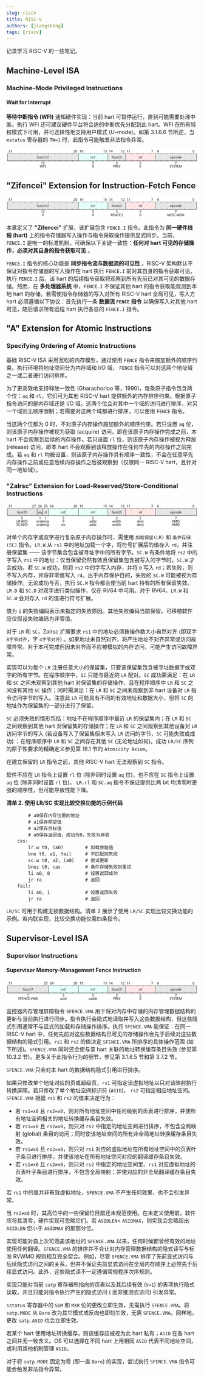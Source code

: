 ```yaml
---
slug: riscv
title: RISC-V
authors: [jiangsheng]
tags: [riscv]
---
```


记录学习 RISC-V 的一些笔记。

<!-- truncate -->

## Machine-Level ISA

### Machine-Mode Privileged Instructions

#### Wait for Interrupt

**等待中断指令 (WFI)** 通知硬件实现：当前 hart 可暂停运行，直到可能需要处理中断。执行 WFI 还可建议硬件平台将合适的中断优先分配到此
hart。WFI 在所有特权模式下可用，并可选择性地支持用户模式 (U-mode)。如第 3.1.6.6 节所述，当 `mstatus` 寄存器的 `TW=1`
时，此指令可能触发非法指令异常。

![WFI.svg](image/WFI.svg)

## "Zifencei" Extension for Instruction-Fetch Fence

![FENCE.I.svg](image/FENCE.I.svg)

本章定义了 **"Zifencei"** 扩展，该扩展包含 `FENCE.I` 指令。此指令为 **同一硬件线程 (hart)** 上的指令存储器写入操作与指令获取操作提供显式同步。当前，
`FENCE.I` 是唯一的标准机制，可确保以下关键一致性：**任何对 hart 可见的存储操作，必须对其自身的指令获取可见** 。

`FENCE.I` 指令的核心功能是 **同步指令流与数据流的可见性** 。RISC-V 架构默认不保证对指令存储器的写入操作在 hart 执行
`FENCE.I` 前对其自身的指令获取可见。执行 `FENCE.I` 后，该 hart 的后续指令获取将观察到所有先前已对其可见的数据存储。然而，在
**多处理器系统** 中，`FENCE.I` 不保证其他 hart 的指令获取能观测到本地 hart 的存储。若需使指令存储器的写入对所有 RISC-V
hart 全局可见，写入方 hart 必须遵循以下协议：首先执行一条 **数据流 `FENCE` 指令** 以确保写入对其他 hart 可见，随后请求所有远程
hart 执行各自的 `FENCE.I` 指令。

## "A" Extension for Atomic Instructions

### Specifying Ordering of Atomic Instructions

基础 RISC-V ISA 采用宽松的内存模型，通过使用 `FENCE` 指令来施加额外的顺序约束。执行环境将地址空间分为内存域和 I/O 域，
`FENCE` 指令可以对这两个地址域之一或二者进行访问排序。

为了更高效地支持释放一致性 (Gharachorloo 等，1990)，每条原子指令包含两个位：`aq` 和 `rl`，它们可为其他 RISC-V hart
提供额外的内存排序约束。根据原子指令访问的是内存域还是 I/O 域，这两个位会对其中一个域的访问进行排序，对另一个域则无顺序限制；若需要对这两个域都进行排序，可以使用
`FENCE` 指令。

当这两个位都为 0 时，不对原子内存操作施加额外的顺序约束。若只设置 `aq` 位，则该原子内存操作被视为获取 (acquire) 访问，即在该原子内存操作完成之前，本
hart 不会观察到后续的内存操作。若只设置 `rl` 位，则该原子内存操作被视为释放 (release) 访问，即本 hart
不会观察到该释放操作在任何早先的内存操作之前完成。若 `aq` 和 `rl` 均被设置，则该原子内存操作具有顺序一致性，不会在任意早先内存操作之前或任意后续内存操作之后被观察到（仅限同一
RISC-V hart，且针对同一地址域）。

### "Zalrsc" Extension for Load-Reserved/Store-Conditional Instructions

![Load-Reserved_Store-Conditional.svg](image/Load-Reserved_Store-Conditional.svg)

对单个内存字或双字进行复杂原子内存操作时，需使用 `加载保留(LR)` 和 `条件存储(SC)` 指令。`LR.W` 从 `rs1`
中的地址加载一个字，将符号扩展后的值存入
`rd`，并注册保留集 —— 该字节集合包含被寻址字中的所有字节。`SC.W` 有条件地将 `rs2` 中的字写入 `rs1`
中的地址：仅当保留仍然有效且保留集包含被写入的字节时，`SC.W` 才会成功。若 `SC.W` 成功，则将 `rs2` 中的字写入内存，并将 `0` 写入
`rd`；若失败，则不写入内存，并将非零值写入 `rd`。出于内存保护目的，失败的 `SC.W` 可能被视为存储操作。无论成功与否，执行 `SC.W`
指令都会使当前 hart 持有的所有保留失效。`LR.D` 和 `SC.D` 对双字进行类似操作，仅在 RV64 中可用。对于 RV64，`LR.W` 和 `SC.W`
会对存入 `rd` 的值进行符号扩展。

值为 `1` 的失败编码表示未指定的失败原因。其他失败编码当前保留。可移植软件应仅假设失败编码为非零值。

对于 `LR` 和 `SC`，Zalrsc 扩展要求 `rs1` 中的地址必须按操作数大小自然对齐 (即双字 `8字节对齐`，字 `4字节对齐`)
。如果地址未自然对齐，将产生地址不对齐异常或访问故障异常。对于本可完成但因未对齐而不应被模拟的内存访问，可能产生访问故障异常。

实现可以为每个 `LR` 注册任意大小的保留集，只要该保留集包含被寻址数据字或双字的所有字节。在程序顺序中，`SC` 只能与最近的
`LR` 配对。`SC` 成功需满足：在 `LR` 和 `SC` 之间未观察到其他 hart 对保留集的存储操作，且在程序顺序中 `LR` 和 `SC` 之间没有其他
`SC` 操作；同时需满足：在 `LR` 和 `SC` 之间未观察到非 hart 设备对 `LR` 指令访问字节的写入。注意此 `LR` 可能具有不同的有效地址和数据大小，但将
`SC` 的地址作为保留集的一部分进行了保留。

`SC` 必须失败的情形包括：地址不在程序顺序中最近 `LR` 的保留集内；在 `LR` 和 `SC` 之间观察到其他 hart 对保留集的存储操作；在
`LR` 和 `SC` 之间观察到其他设备对 `LR` 访问字节的写入 (若设备写入了保留集但未写入 `LR` 访问的字节，`SC` 可能失败或成功)
；在程序顺序中 `LR` 和 `SC` 之间存在其他 `SC` (无论地址如何)。成功 `LR/SC` 序列的原子性要求的精确定义参见第 18.1 节的
`Atomicity Axiom`。

在建立保留的 `LR` 指令之前，其他 RISC-V hart 无法观察到 `SC` 指令。

软件不应在 `LR` 指令上设置 `rl` 位 (除非同时设置 `aq` 位)，也不应在 `SC` 指令上设置 `aq` 位 (除非同时设置 `rl` 位)。
`LR.rl` 和 `SC.aq` 指令不保证提供比两 bit 均清零时更强的顺序性，但可能导致性能下降。

**清单 2. 使用 LR/SC 实现比较交换功能的示例代码**

```riscv
        # a0保存内存位置的地址
        # a1保存期望值
        # a2保存目标值
        # a0保存返回值，成功为0，失败为非零
    cas:
        lr.w t0, (a0)        # 加载原始值
        bne t0, a1, fail     # 不匹配则失败
        sc.w t0, a2, (a0)    # 尝试更新
        bnez t0, cas         # 条件存储失败则重试
        li a0, 0             # 设置返回成功
        jr ra                # 返回
    fail:
        li a0, 1             # 设置返回失败
        jr ra                # 返回
```

`LR/SC` 可用于构建无锁数据结构。清单 2 展示了使用 `LR/SC` 实现比较交换功能的示例。若内联实现，比较交换功能仅需四条指令。

## Supervisor-Level ISA

### Supervisor Instructions

#### Supervisor Memory-Management Fence Instruction

![SFENCE.VMA.svg](image/SFENCE.VMA.svg)

监控器内存管理屏障指令 `SFENCE.VMA` 用于将对内存中存储的内存管理数据结构的更新与当前执行进行同步。指令执行会隐式地读取并写入这些数据结构，但这些隐式引用通常不与显式的加载和存储操作排序。执行
`SFENCE.VMA` 能保证：在同一 RISC-V hart 中，任何先前对这些数据结构已可见的存储操作会先于后续对这些数据结构的隐式引用。`rs1`
和 `rs2` 的值决定 `SFENCE.VMA` 所排序的具体操作范围 (如下所述)。`SFENCE.VMA` 同时还会使与该 hart
关联的地址转换缓存条目失效 (参见第 10.3.2 节)。更多关于此指令行为的细节，参见第 3.1.6.5 节和第 3.7.2 节。

`SFENCE.VMA` 只会对本 hart 的数据结构隐式引用进行排序。

如果只修改单个地址对应的页或超级页，`rs1` 可指定该虚拟地址以只对该映射执行转换屏障。若只修改了单个地址空间标识符 (`ASID`)，
`rs2` 可指定相应地址空间。`SFENCE.VMA` 根据 `rs1` 和 `rs2` 的值来决定行为：

- 若 `rs1=x0` 且 `rs2=x0`，则对所有地址空间中任何级别的页表进行排序，并使所有地址空间相关的地址转换缓存条目失效。
- 若 `rs1=x0` 且 `rs2≠x0`，则只对 `rs2` 中指定的地址空间进行排序，不包含全局映射 (global)
  条目的访问；同时使该地址空间的所有非全局地址转换缓存条目失效。
- 若 `rs1≠x0` 且 `rs2=x0`，则只对 `rs1` 对应的虚拟地址在所有地址空间中的页表叶子条目进行排序，并使该地址在所有地址空间对应的翻译缓存条目失效。
- 若 `rs1≠x0` 且 `rs2≠x0`，则只对 `rs2` 中指定的地址空间里、`rs1` 对应虚拟地址的页表叶子条目进行排序，不包含全局映射；并使对应的非全局翻译缓存条目失效。

若 `rs1` 中的值并非有效虚拟地址，`SFENCE.VMA` 不产生任何效果，也不会引发异常。

当 `rs2≠x0` 时，其高位中的一些保留位目前还未规范使用。在未定义使用前，软件应将其清零，硬件实现可忽略它们。若 `ASIDLEN`<
`ASIDMAX`，则实现会忽略超出 `ASIDLEN` 但小于 `ASIDMAX` 的那部分位。

实现可能对自上次可涵盖该地址的 `SFENCE.VMA` 以来，任何时候都曾经有效的地址使用任何翻译。`SFENCE.VMA`
的排序并不会让对内存管理数据结构的隐式读写与标准 RVWMO 规则相互完全契合。例如，尽管 `SFENCE.VMA`
排序了先前显式访问与后续隐式访问之间的关系，但并不保证先前显式访问在全局内存顺序上必然先于后续显式访问。此外，这些隐式读不一定遵循常规程序次序规则。

实现只能对当前 `satp` 寄存器所指向的页表以及其后续有效 (`V=1`) 的表项执行隐式读取，并且只能对指令执行产生的隐式访问 (
而非推测式访问) 引发异常。

`sstatus` 寄存器中的 `SUM` 和 `MXR` 位的更改立即生效，无需执行 `SFENCE.VMA`。将 `satp.MODE` 从 `Bare` 改为其它模式或反向也即刻生效，无需
`SFENCE.VMA`。同样地，更改 `satp.ASID` 也会立即生效。

若某个 hart 使用地址转换缓存，则该缓存应被视为此 hart 私有；`ASID` 在各 hart 之间并无一致含义。OS 可以选择在不同 hart 上用相同
`ASID` 代表不同地址空间，或利用其他机制管理 `ASID`。

对于将 `satp.MODE` 固定为零 (即一直 `Bare`) 的实现，尝试执行 `SFENCE.VMA` 指令可能会触发非法指令异常。
